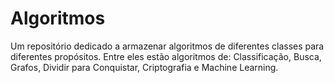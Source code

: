 # Algoritmos
Um repositório dedicado a armazenar algoritmos de diferentes classes para diferentes propósitos. Entre eles estão algoritmos de: Classificação, Busca, Grafos, Dividir para Conquistar, Criptografia e Machine Learning.


